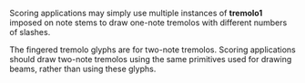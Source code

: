Scoring applications may simply use multiple instances of **tremolo1**
imposed on note stems to draw one-note tremolos with different numbers
of slashes.

The fingered tremolo glyphs are for two-note tremolos. Scoring
applications should draw two-note tremolos using the same primitives
used for drawing beams, rather than using these glyphs.
